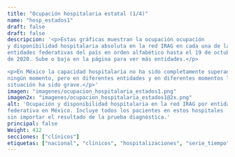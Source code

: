 ```yaml
---
title: "Ocupación hospitalaria estatal (1/4)"
name: "hosp_estados1"
draft: false
draft: false
descripcion: '<p>Estas gráficas muestran la ocupación ocupación
y disponibilidad hospitalaria absoluta en la red IRAG en cada una de las
entidades federativas del país en orden alfabético hasta el 19 de octubre
de 2020. Sube o baja en la página para ver más entidades.</p>

<p>En México la capacidad hospitalaria no ha sido completamente superada en
ningún momento, pero en diferentes entidades y en diferentes momentos la
situación ha sido grave.</p>'
imagen: "imagenes/ocupacion_hospitalaria_estados1.png"
imagen2x: "imagenes/ocupacion_hospitalaria_estados1@2x.png"
alt: 'Ocupación y disponibilidad hospitalaria en la red IRAG por entidad
federativa en México. Incluye todos los pacientes en estos hospitales
sin importar el resultado de la prueba diagnóstica.'
principal: false
Weight: 412
secciones: ["clínicos"]
etiquetas: ["nacional", "clínicos", "hospitalizaciones", "serie_tiempo", "estados"]
---
```

